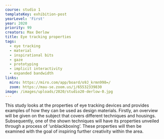```yaml
---
course: studio 1
templateKey: exhibition-post
yearLevel: 'First'
year: 2020
priority: 99
creators: Max Derlow
title: Eye tracking properties
tags: 
  - eye tracking
  - material
  - inspirational bits
  - gaze
  - prototyping
  - implicit interactivity
  - expanded bandwidth
links:
  miro: https://miro.com/app/board/o9J_krmn998=/
  zoom: https://mau-se.zoom.us/j/65532339830
image: /images/uploads/2020/studio20-derlow-0.jpg
---
```


This study looks at the properties of eye tracking devices and provides examples of how they can be used as design materials. Firstly, an overview will be given on the subject that covers different techniques and housings. Subsequently, one of the shown techniques will have its properties unveiled through a process of ‘unblackboxing’. These properties will then be examined with the goal of inspiring further creativity within the area. 
